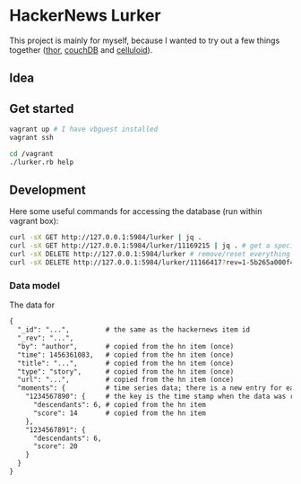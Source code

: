 # HackerNews Lurker

This project is mainly for myself, because I wanted to try out a few things together ([thor](http://whatisthor.com/), [couchDB](http://couchdb.apache.org/) and [celluloid](https://github.com/celluloid/celluloid/)).

## Idea

<!-- # For API see: https://github.com/HackerNews/API -->

## Get started

```bash
vagrant up # I have vbguest installed
vagrant ssh

cd /vagrant
./lurker.rb help
```

## Development

<!-- TODO notes about celloid -->
<!-- Threading is a good idea here. With a pool size of 35 the collection takes about 10 seconds. With no threading (sequential execution of each request), we take around 5 minutes. -->
<!-- # see http://www.rubydoc.info/github/couchrest/couchrest -->

Here some useful commands for accessing the database (run within vagrant box):

```bash
curl -sX GET http://127.0.0.1:5984/lurker | jq .
curl -sX GET http://127.0.0.1:5984/lurker/11169215 | jq . # get a specific item
curl -sX DELETE http://127.0.0.1:5984/lurker # remove/reset everything
curl -sX DELETE http://127.0.0.1:5984/lurker/11166417?rev=1-5b265a000f46be055057f84bfd1f6e3e # remove an individual item
```

### Data model

The data for 

```txt
{
  "_id": "...",         # the same as the hackernews item id
  "_rev": "...",
  "by": "author",       # copied from the hn item (once)
  "time": 1456361083,   # copied from the hn item (once)
  "title": "...",       # copied from the hn item (once)
  "type": "story",      # copied from the hn item (once)
  "url": "...",         # copied from the hn item (once)
  "moments": {          # time series data; there is a new entry for each call of collect
    "1234567890": {     # the key is the time stamp when the data was read (time of calling collect)
      "descendants": 6, # copied from the hn item
      "score": 14       # copied from the hn item
    },
    "1234567891": {
      "descendants": 6,
      "score": 20
    }
  }
}
```